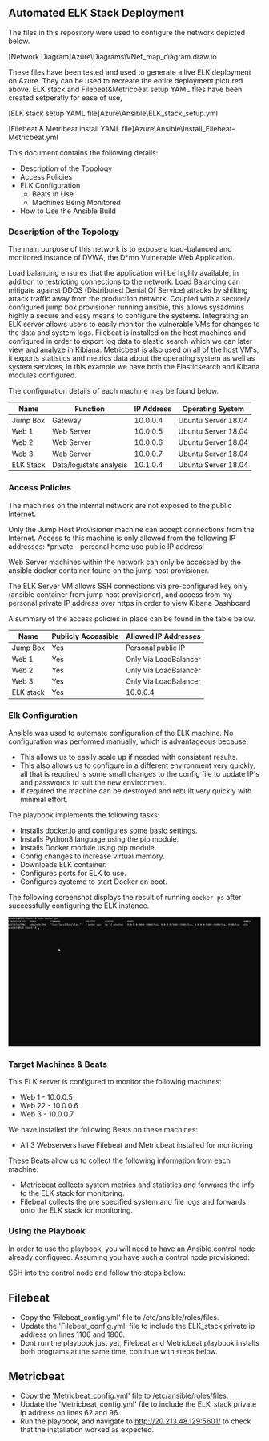 ## Automated ELK Stack Deployment

The files in this repository were used to configure the network depicted below.

[Network Diagram]Azure\Diagrams\VNet_map_diagram.draw.io

These files have been tested and used to generate a live ELK deployment on Azure. They can be used to recreate the entire deployment pictured above. ELK stack and Filebeat&Metricbeat setup YAML files have been created setperatly for ease of use,

[ELK stack setup YAML file]Azure\Ansible\ELK_stack_setup.yml

[Filebeat & Metribeat install YAML file]Azure\Ansible\Install_Filebeat-Metricbeat.yml



This document contains the following details:
- Description of the Topology
- Access Policies
- ELK Configuration
  - Beats in Use
  - Machines Being Monitored
- How to Use the Ansible Build


### Description of the Topology

The main purpose of this network is to expose a load-balanced and monitored instance of DVWA, the D*mn Vulnerable Web Application.

Load balancing ensures that the application will be highly available, in addition to restricting connections to the network.
Load Balancing can mitigate against DDOS (Distributed Denial Of Service) attacks by shifting attack traffic away from the production network.
Coupled with a securely configured jump box provisioner running ansible, this allows sysadmins highly a secure and easy means to configure the systems.
Integrating an ELK server allows users to easily monitor the vulnerable VMs for changes to the data and system logs.
Filebeat is installed on the host machines and configured in order to export log data to elastic search which we can later view and analyze in Kibiana.
Metricbeat is also used on all of the host VM's, it exports statistics and metrics data about the operating system as well as system services, in this example we have both the Elasticsearch and Kibana modules configured.  

The configuration details of each machine may be found below.

| Name            | Function                   | IP Address | Operating System    |
|-----------------|----------------------------|------------|---------------------|
| Jump Box        | Gateway                    | 10.0.0.4   | Ubuntu Server 18.04 |
| Web 1           | Web Server                 | 10.0.0.5   | Ubuntu Server 18.04 |
| Web 2           | Web Server                 | 10.0.0.6   | Ubuntu Server 18.04 |
| Web 3           | Web Server                 | 10.0.0.7   | Ubuntu Server 18.04 |
| ELK Stack       | Data/log/stats analysis    | 10.1.0.4	| Ubuntu Server 18.04 |

### Access Policies

The machines on the internal network are not exposed to the public Internet. 

Only the Jump Host Provisioner machine can accept connections from the Internet. Access to this machine is only allowed from the following IP addresses:
*private - personal home use public IP address'

Web Server machines within the network can only be accessed by the ansible docker container found on the jump host provisioner.

The ELK Server VM allows SSH connections via pre-configured key only (ansible container from jump host provisioner), and access from my personal private IP address over https in order to view Kibana Dashboard

A summary of the access policies in place can be found in the table below.

| Name     | Publicly Accessible | Allowed IP Addresses |
|----------|---------------------|----------------------|
| Jump Box | Yes                 | Personal public IP   |
| Web 1    | Yes                 | Only Via LoadBalancer|
| Web 2    | Yes                 | Only Via LoadBalancer|
| Web 3    | Yes                 | Only Via LoadBalancer|
| ELK stack| Yes                 | 10.0.0.4             |

### Elk Configuration

Ansible was used to automate configuration of the ELK machine. No configuration was performed manually, which is advantageous because;
- This allows us to easily scale up if needed with consistent results.
- This also allows us to configure in a different environment very quickly, all that is required is some small changes to the config file to update IP's and passwords to suit the new environment.
- If required the machine can be destroyed and rebuilt very quickly with minimal effort.

The playbook implements the following tasks:
- Installs docker.io and configures some basic settings.
- Installs Python3 language using the pip module.
- Installs Docker module using pip module.
- Config changes to increase virtual memory.
- Downloads ELK container.
- Configures ports for ELK to use.
- Configures systemd to start Docker on boot.


The following screenshot displays the result of running `docker ps` after successfully configuring the ELK instance.

![Docker ps example](Azure_ELK-stack/Images/Docker_ps-ELK_stack.jpg)

### Target Machines & Beats
This ELK server is configured to monitor the following machines:
- Web 1  - 10.0.0.5
- Web 22 - 10.0.0.6
- Web 3  - 10.0.0.7

We have installed the following Beats on these machines:
- All 3 Webservers have Filebeat and Metricbeat installed for monitoring

These Beats allow us to collect the following information from each machine:
- Metricbeat collects system metrics and statistics and forwards the info to the ELK stack for monitoring.
- Filebeat collects the pre specified system and file logs and forwards onto the ELK stack for monitoring.

### Using the Playbook
In order to use the playbook, you will need to have an Ansible control node already configured. Assuming you have such a control node provisioned: 

SSH into the control node and follow the steps below:

## Filebeat
- Copy the 'Filebeat_config.yml' file to /etc/ansible/roles/files.
- Update the 'Filebeat_config.yml' file to include the ELK_stack private ip address on lines 1106 and 1806.
- Dont run the playbook just yet, Filebeat and Metricbeat playbook installs both programs at the same time, continue with steps below.

## Metricbeat
- Copy the 'Metricbeat_config.yml' file to /etc/ansible/roles/files.
- Update the 'Metricbeat_config.yml' file to include the ELK_stack private ip address on lines 62 and 96.
- Run the playbook, and navigate to http://20.213.48.129:5601/ to check that the installation worked as expected.


